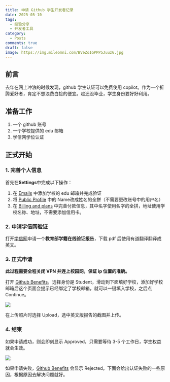 ```yaml
---
title: 申请 Github 学生开发者记录
date: 2025-05-10
tags:
  - 经验分享
  - 开发者工具
category:
  - Posts
comments: true
draft: false
image: https://img.mileomni.com/BVeZoIGPPP5JuuzG.jpg
---
```


## 前言

去年在网上冲浪的时候发现，github 学生认证可以免费使用 copilot。作为一个折腾爱好者，肯定不想浪费白捡的便宜。趁还没毕业，学生身份要好好利用。

## 准备工作

1. 一个 github 账号
2. 一个学校提供的 edu 邮箱
3. 学信网学位认证

## 正式开始

### 1. 完善个人信息

首先在**Settings**中完成以下操作：

1. 在 [Emails](https://github.com/settings/emails) 中添加学校的 edu 邮箱并完成验证
2. 将 [Public Profile](https://github.com/settings/profile) 中的 Name改成姓名的全拼（不需要更改账号中的用户名）
3. 在 [Billing and plans](https://github.com/settings/billing/payment_information) 中完善付款信息，其中名字使用名字的全拼，地址使用学校名称、地址，不需要添加信用卡。

### 2. 申请学信网验证

打开[学信网](https://my.chsi.com.cn/archive/index.action)申请一个**教育部学籍在线验证报告**，下载 pdf 后使用有道翻译翻译成英文。

### 3. 正式申请

**此过程需要全程关闭 VPN 并连上校园网，保证 ip 位置的准确。**

打开 [Github Benefits](https://education.github.com/discount_requests/application)，选择身份是 Student，滑动到下面填好学校，添加好学校邮箱后这个页面会提示已经绑定了学校邮箱，就可以一键填入学校，之后点 Continue。

![](https://img.mileomni.com/WDUlqnZAhTS4nv-c.jpg)

在上传照片时选择 Upload，选中英文版报告的截图并上传。

### 4. 结束

如果申请成功，则会即刻显示 Approved，只需要等待 3-5 个工作日，学生权益就会生效。

![](https://img.mileomni.com/BVeZoIGPPP5JuuzG.jpg)

如果申请失败，[Github Benefits](https://education.github.com/discount_requests/application) 会显示 Rejected。下面会给出认证失败的一些原因，根据原因去解决问题就好。
